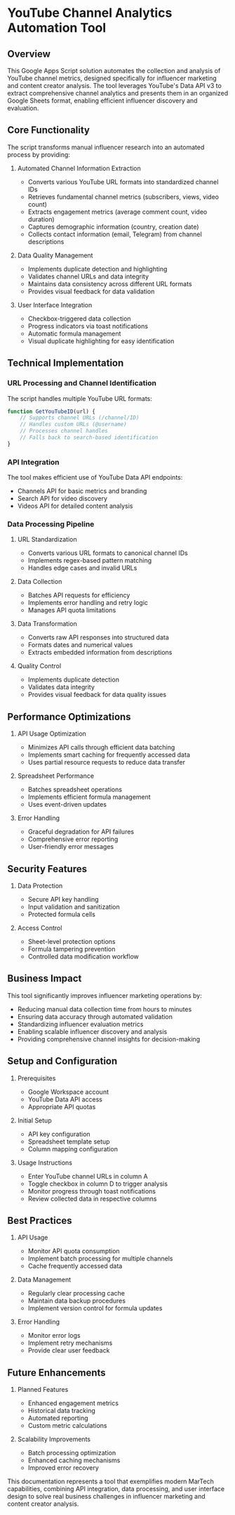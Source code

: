 # YouTube Channel Analytics Automation Tool

## Overview
This Google Apps Script solution automates the collection and analysis of YouTube channel metrics, designed specifically for influencer marketing and content creator analysis. The tool leverages YouTube's Data API v3 to extract comprehensive channel analytics and presents them in an organized Google Sheets format, enabling efficient influencer discovery and evaluation.

## Core Functionality
The script transforms manual influencer research into an automated process by providing:

1. Automated Channel Information Extraction
   - Converts various YouTube URL formats into standardized channel IDs
   - Retrieves fundamental channel metrics (subscribers, views, video count)
   - Extracts engagement metrics (average comment count, video duration)
   - Captures demographic information (country, creation date)
   - Collects contact information (email, Telegram) from channel descriptions

2. Data Quality Management
   - Implements duplicate detection and highlighting
   - Validates channel URLs and data integrity
   - Maintains data consistency across different URL formats
   - Provides visual feedback for data validation

3. User Interface Integration
   - Checkbox-triggered data collection
   - Progress indicators via toast notifications
   - Automatic formula management
   - Visual duplicate highlighting for easy identification

## Technical Implementation

### URL Processing and Channel Identification
The script handles multiple YouTube URL formats:
```javascript
function GetYouTubeID(url) {
    // Supports channel URLs (/channel/ID)
    // Handles custom URLs (@username)
    // Processes channel handles
    // Falls back to search-based identification
}
```

### API Integration
The tool makes efficient use of YouTube Data API endpoints:
- Channels API for basic metrics and branding
- Search API for video discovery
- Videos API for detailed content analysis

### Data Processing Pipeline
1. URL Standardization
   - Converts various URL formats to canonical channel IDs
   - Implements regex-based pattern matching
   - Handles edge cases and invalid URLs

2. Data Collection
   - Batches API requests for efficiency
   - Implements error handling and retry logic
   - Manages API quota limitations

3. Data Transformation
   - Converts raw API responses into structured data
   - Formats dates and numerical values
   - Extracts embedded information from descriptions

4. Quality Control
   - Implements duplicate detection
   - Validates data integrity
   - Provides visual feedback for data quality issues

## Performance Optimizations

1. API Usage Optimization
   - Minimizes API calls through efficient data batching
   - Implements smart caching for frequently accessed data
   - Uses partial resource requests to reduce data transfer

2. Spreadsheet Performance
   - Batches spreadsheet operations
   - Implements efficient formula management
   - Uses event-driven updates

3. Error Handling
   - Graceful degradation for API failures
   - Comprehensive error reporting
   - User-friendly error messages

## Security Features

1. Data Protection
   - Secure API key handling
   - Input validation and sanitization
   - Protected formula cells

2. Access Control
   - Sheet-level protection options
   - Formula tampering prevention
   - Controlled data modification workflow

## Business Impact

This tool significantly improves influencer marketing operations by:
- Reducing manual data collection time from hours to minutes
- Ensuring data accuracy through automated validation
- Standardizing influencer evaluation metrics
- Enabling scalable influencer discovery and analysis
- Providing comprehensive channel insights for decision-making

## Setup and Configuration

1. Prerequisites
   - Google Workspace account
   - YouTube Data API access
   - Appropriate API quotas

2. Initial Setup
   - API key configuration
   - Spreadsheet template setup
   - Column mapping configuration

3. Usage Instructions
   - Enter YouTube channel URLs in column A
   - Toggle checkbox in column D to trigger analysis
   - Monitor progress through toast notifications
   - Review collected data in respective columns

## Best Practices

1. API Usage
   - Monitor API quota consumption
   - Implement batch processing for multiple channels
   - Cache frequently accessed data

2. Data Management
   - Regularly clear processing cache
   - Maintain data backup procedures
   - Implement version control for formula updates

3. Error Handling
   - Monitor error logs
   - Implement retry mechanisms
   - Provide clear user feedback

## Future Enhancements

1. Planned Features
   - Enhanced engagement metrics
   - Historical data tracking
   - Automated reporting
   - Custom metric calculations

2. Scalability Improvements
   - Batch processing optimization
   - Enhanced caching mechanisms
   - Improved error recovery

This documentation represents a tool that exemplifies modern MarTech capabilities, combining API integration, data processing, and user interface design to solve real business challenges in influencer marketing and content creator analysis.
